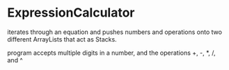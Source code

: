 # ExpressionCalculator

iterates through an equation and pushes numbers and operations onto two different ArrayLists that act as Stacks.

program accepts multiple digits in a number, and the operations +, -, *, /, and ^
